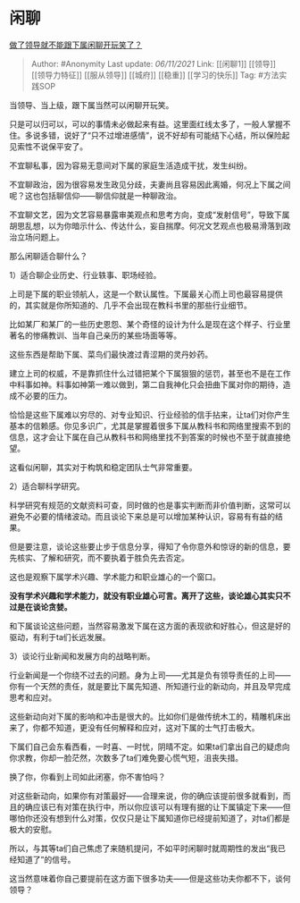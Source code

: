 # 闲聊
[做了领导就不能跟下属闲聊开玩笑了？](https://www.zhihu.com/question/21377378/answer/2201428112)

> Author: #Anonymity
> Last update: *06/11/2021*
> Link: [[闲聊1]] [[领导]] [[领导力特征]] [[服从领导]]  [[城府]] [[稳重]] [[学习的快乐]]
> Tag: #方法实践SOP

当领导、当上级，跟下属当然可以闲聊开玩笑。

只是可以归可以，可以的事情未必做起来有益。这里面红线太多了，一般人掌握不住。多说多错，说好了“只不过增进感情”，说不好却有可能结下心结，所以保险起见索性不说保平安了。

不宜聊私事，因为容易无意间对下属的家庭生活造成干扰，发生纠纷。

不宜聊政治，因为很容易发生政见分歧，夫妻尚且容易因此离婚，何况上下属之间呢？这也包括聊信仰——聊信仰就是一种聊政治。

不宜聊文艺，因为文艺容易暴露审美观点和思考方向，变成“发射信号”，导致下属胡思乱想，以为你暗示什么、传达什么，妄自揣摩。何况文艺观点也极易滑落到政治立场问题上。

那么闲聊适合聊什么？

1）适合聊企业历史、行业轶事、职场经验。

上司是下属的职业领航人，这是一个默认属性。下属最关心而上司也最容易提供的，其实就是你所知道的、几乎不会出现在教科书里的那些行业细节。

比如某厂和某厂的一些历史恩怨、某个奇怪的设计为什么是现在这个样子、行业里著名的惨痛教训、当年自己亲历的某些场面等等。

这些东西是帮助下属、菜鸟们最快渡过青涩期的灵丹妙药。

建立上司的权威，不是靠抓住什么过错把某个下属狠狠的惩罚，甚至也不是在工作中料事如神。料事如神第一难以做到，第二自我神化只会扭曲下属对你的期待，造成不必要的压力。

恰恰是这些下属难以穷尽的、对专业知识、行业经验的信手拈来，让ta们对你产生基本的信赖感。你见多识广，尤其是掌握着很多下属从教科书和网络里搜索不到的信息，这才会让下属在自己从教科书和网络里找不到答案的时候也不至于就直接绝望。

这看似闲聊，其实对于构筑和稳定团队士气非常重要。

2）适合聊科学研究。

科学研究有规范的文献资料可查，同时做的也是事实判断而非价值判断，这常可以避免不必要的情绪波动。而且谈论下来总是可以增加某种认识，容易有有益的结果。

但是要注意，谈论这些要止步于信息分享，得知了令你意外和惊讶的新的信息，要先核实、了解和研究，而不要执着于胜负先去否定。

这也是观察下属学术兴趣、学术能力和职业雄心的一个窗口。

**没有学术兴趣和学术能力，就没有职业雄心可言。离开了这些，谈论雄心其实只不过是在谈论贪婪。**

和下属谈论这些问题，当然容易激发下属在这方面的表现欲和好胜心，但这是好的驱动，有利于ta们长远发展。

3）谈论行业新闻和发展方向的战略判断。

行业新闻是一个你绕不过去的问题。身为上司——尤其是负有领导责任的上司——你有一个天然的责任，就是要比下属先知道、所知道行业的新动向，并且及早完成思考和应对。

这些新动向对下属的影响和冲击是很大的。比如你们是做传统木工的，精雕机床出来了，你都不知道，更没有任何解释和应对，这对下属的士气打击极大。

下属们自己会东看西看，一时喜、一时忧，阴晴不定。如果ta们拿出自己的疑虑向你求教，你却一脸茫然，次数多了ta们难免要心慌气短，沮丧失措。

换了你，你看到上司如此闭塞，你不害怕吗？

对这些新动向，如果你有对策最好——合理来说，你的确应该提前很多就看到，而且的确应该已有对策在执行中，所以你应该可以有理有据的让下属镇定下来——但哪怕你还没有想到什么对策，仅仅只是让下属知道你已经提前知道了，对ta们都是极大的安慰。

所以，与其等ta们自己焦虑了来随机提问，不如平时闲聊时就周期性的发出“我已经知道了”的信号。

这当然意味着你自己要提前在这方面下很多功夫——但是这些功夫你都不下，谈何领导？

